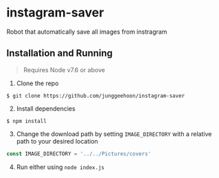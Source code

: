 # instagram-saver

Robot that automatically save all images from instragram

## Installation and Running
> Requires Node v7.6 or above

1. Clone the repo
```
$ git clone https://github.com/junggeehoon/instagram-saver
```
2. Install dependencies
```
$ npm install
```
3. Change the download path by setting `IMAGE_DIRECTORY` with a relative path 
to your desired location
```javascript
const IMAGE_DIRECTORY = '../../Pictures/covers'
```
4. Run either using `node index.js`
